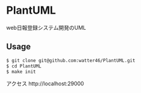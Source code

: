 # PlantUML

web日報登録システム開発のUML

## Usage

```bash
$ git clone git@github.com:watter46/PlantUML.git
$ cd PlantUML
$ make init
```

アクセス
http://localhost:29000
